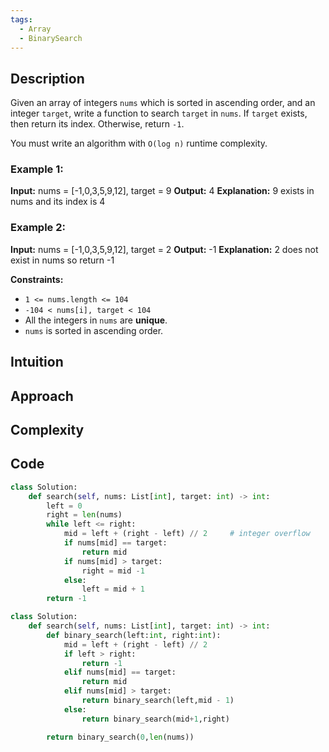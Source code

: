 ```yaml
---
tags:
  - Array
  - BinarySearch
---
```

## Description

Given an array of integers `nums` which is sorted in ascending order, and an integer `target`, write a function to search `target` in `nums`. If `target` exists, then return its index. Otherwise, return `-1`.

You must write an algorithm with `O(log n)` runtime complexity.

### **Example 1:**

**Input:** nums = [-1,0,3,5,9,12], target = 9
**Output:** 4
**Explanation:** 9 exists in nums and its index is 4

### **Example 2:**

**Input:** nums = [-1,0,3,5,9,12], target = 2
**Output:** -1
**Explanation:** 2 does not exist in nums so return -1

**Constraints:**

- `1 <= nums.length <= 104`
- `-104 < nums[i], target < 104`
- All the integers in `nums` are **unique**.
- `nums` is sorted in ascending order.
## Intuition

## Approach

## Complexity

## Code

```python []
class Solution:
    def search(self, nums: List[int], target: int) -> int:
        left = 0
        right = len(nums)
        while left <= right:
            mid = left + (right - left) // 2     # integer overflow
            if nums[mid] == target:
                return mid
            if nums[mid] > target:
                right = mid -1
            else:
                left = mid + 1
        return -1
```


```python
class Solution:
    def search(self, nums: List[int], target: int) -> int:
        def binary_search(left:int, right:int):
            mid = left + (right - left) // 2
            if left > right:
                return -1
            elif nums[mid] == target:
                return mid
            elif nums[mid] > target:
                return binary_search(left,mid - 1)
            else:
                return binary_search(mid+1,right)

        return binary_search(0,len(nums))

```




